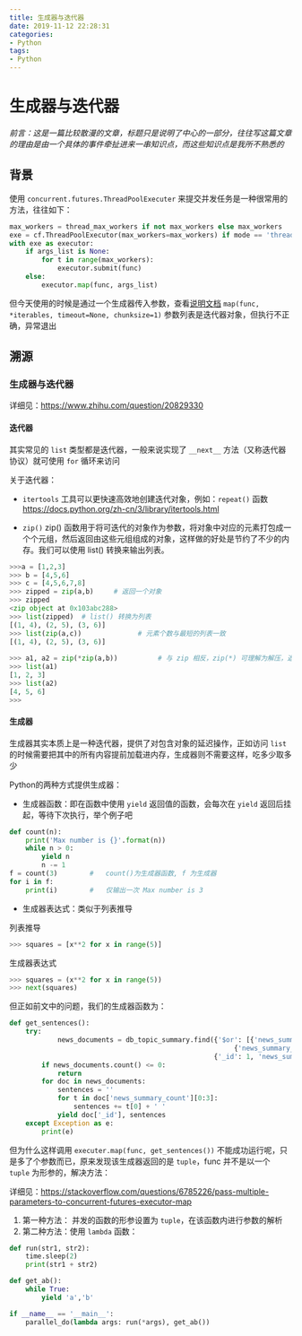 ```yaml
---
title: 生成器与迭代器
date: 2019-11-12 22:28:31
categories:
- Python
tags:
- Python
---
```


# 生成器与迭代器

*前言：这是一篇比较散漫的文章，标题只是说明了中心的一部分，往往写这篇文章的理由是由一个具体的事件牵扯进来一串知识点，而这些知识点是我所不熟悉的*

## 背景

使用 `concurrent.futures.ThreadPoolExecuter` 来提交并发任务是一种很常用的方法，往往如下：
```python
max_workers = thread_max_workers if not max_workers else max_workers
exe = cf.ThreadPoolExecutor(max_workers=max_workers) if mode == 'thread' else cf.ProcessPoolExecutor(max_workers=max_workers)
with exe as executor:
    if args_list is None:
        for t in range(max_workers):
            executor.submit(func)
    else:
        executor.map(func, args_list)
```

但今天使用的时候是通过一个生成器传入参数，查看[说明文档](https://docs.python.org/zh-cn/3/library/concurrent.futures.html) `map(func, *iterables, timeout=None, chunksize=1)` 参数列表是迭代器对象，但执行不正确，异常退出

## 溯源

### 生成器与迭代器

详细见：https://www.zhihu.com/question/20829330

#### 迭代器

其实常见的 `list` 类型都是迭代器，一般来说实现了 `__next__` 方法（又称迭代器协议）就可使用 `for` 循环来访问

关于迭代器：
- `itertools` 工具可以更快速高效地创建迭代对象，例如：`repeat()` 函数 https://docs.python.org/zh-cn/3/library/itertools.html

- `zip()` zip() 函数用于将可迭代的对象作为参数，将对象中对应的元素打包成一个个元组，然后返回由这些元组组成的对象，这样做的好处是节约了不少的内存。我们可以使用 list() 转换来输出列表。

```python
>>>a = [1,2,3]
>>> b = [4,5,6]
>>> c = [4,5,6,7,8]
>>> zipped = zip(a,b)     # 返回一个对象
>>> zipped
<zip object at 0x103abc288>
>>> list(zipped)  # list() 转换为列表
[(1, 4), (2, 5), (3, 6)]
>>> list(zip(a,c))              # 元素个数与最短的列表一致
[(1, 4), (2, 5), (3, 6)]
 
>>> a1, a2 = zip(*zip(a,b))          # 与 zip 相反，zip(*) 可理解为解压，返回二维矩阵式
>>> list(a1)
[1, 2, 3]
>>> list(a2)
[4, 5, 6]
>>>
```

#### 生成器

生成器其实本质上是一种迭代器，提供了对包含对象的延迟操作，正如访问 `list` 的时候需要把其中的所有内容提前加载进内存，生成器则不需要这样，吃多少取多少

Python的两种方式提供生成器：
- 生成器函数：即在函数中使用 `yield` 返回值的函数，会每次在 `yield` 返回后挂起，等待下次执行，举个例子吧

```python
def count(n):
    print('Max number is {}'.format(n))
    while n > 0:
        yield n
        n -= 1
f = count(3)        #   count()为生成器函数, f 为生成器
for i in f:
    print(i)        #   仅输出一次 Max number is 3
```

- 生成器表达式：类似于列表推导

列表推导
```python
>>> squares = [x**2 for x in range(5)]
```
生成器表达式
```python
>>> squares = (x**2 for x in range(5))
>>> next(squares)
```
但正如前文中的问题，我们的生成器函数为：
```python
def get_sentences():
    try:
            news_documents = db_topic_summary.find({'$or': [{'news_summary_ne_with_nltk': {'$in': [None]}},
                                                        {'news_summary_ne_with_sn':  {'$in': [None]}}]},
                                                   {'_id': 1, 'news_summary_count': 1})
        if news_documents.count() <= 0:
            return
        for doc in news_documents:
            sentences = ''
            for t in doc['news_summary_count'][0:3]:
                sentences += t[0] + ' '
            yield doc['_id'], sentences
    except Exception as e:
        print(e)
```
但为什么这样调用 `executer.map(func, get_sentences())` 不能成功运行呢，只是多了个参数而已，原来发现该生成器返回的是 `tuple`，func 并不是以一个 `tuple` 为形参的，解决方法：

详细见：https://stackoverflow.com/questions/6785226/pass-multiple-parameters-to-concurrent-futures-executor-map

1. 第一种方法： 并发的函数的形参设置为 `tuple`，在该函数内进行参数的解析
2. 第二种方法：使用 `lambda` 函数：
```python
def run(str1, str2):
    time.sleep(2)
    print(str1 + str2)

def get_ab():
    while True:
        yield 'a','b'

if __name__ == '__main__':
    parallel_do(lambda args: run(*args), get_ab())
```

